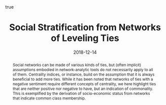 ---
abstract : "Social networks can be made of various kinds of ties, but (often implicit) assumptions embodied in network-analytic tools do not necessarily apply to all of them. Centrality indices,  or instance, build on the assumption that it is always beneficial to add more ties. While it has been noted that networks of ties with a negative sentiment require different concepts of centrality, we here highlight ties that are neither positive nor negative to have, but an indication of commonality. This is exemplified by the derivation of socio-economic status from networks that indicate common class membership."
authors : 
 - admin
 - Ulrik Brandes
date : "2018-12-14"
image_preview : ""
math : true
publication_types : ["1"]
publication : "In *International Conference on Complex Networks and their Applications*"
publication_short : "*Complex Networks 2019*"
selected : false
title : "Social Stratification from Networks of Leveling Ties"
url_pdf : "https://link.springer.com/chapter/10.1007/978-3-030-05414-4_36"

links:
- name : "Local PDF"
  url : "files/sb-ssnlt-18.pdf"
---